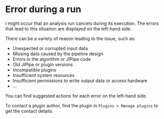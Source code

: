 # Error during a run

I might occur that an analysis run cancels during its execution. The errors that
lead to this situation are displayed on the left-hand side.

There can be a variety of reason leading to the issue, such as:

* Unexpected or corrupted input data
* Missing data caused by the pipeline design
* Errors in the algorithm or JIPipe code
* Old JIPipe or plugin versions
* Incompatible plugins
* Insufficient system resources
* Insufficient permissions to write output data or access hardware
* ...

You can find suggested actions for each error on the left-hand side.

To contact a plugin author, find the plugin in `Plugins > Manage plugins` to 
get the contact details.